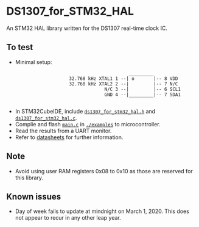# DS1307_for_STM32_HAL
An STM32 HAL library written for the DS1307 real-time clock IC.

## To test
* Minimal setup:
```
                                             _________
                       32.768 kHz XTAL1 1 --| o       |-- 8 VDD
                       32.768 kHz XTAL2 2 --|         |-- 7 N/C
                                    N/C 3 --|         |-- 6 SCL1
                                    GND 4 --|_________|-- 7 SDA1
 
 ```
* In STM32CubeIDE, include [`ds1307_for_stm32_hal.h`](./ds1307_for_stm32_hal.h) and [`ds1307_for_stm32_hal.c`](./ds1307_for_stm32_hal.c).
* Complie and flash [`main.c`](./examples/main.c) in [`./examples`](./examples) to microcontroller.
* Read the results from a UART monitor.
* Refer to [datasheets](https://www.maximintegrated.com/en/products/analog/real-time-clocks/DS1307.html) for further information.

## Note
* Avoid using user RAM registers 0x08 to 0x10 as those are reserved for this library.

## Known issues
* Day of week fails to update at mindnight on March 1, 2020. This does not appear to recur in any other leap year.
